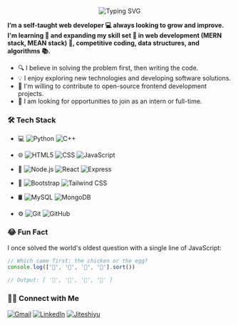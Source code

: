 <div align="center">

![Typing SVG](https://readme-typing-svg.herokuapp.com?color=F8408C&size=35&center=true&vCenter=true&width=600&lines=Hello+World+%2C+I'm+Jiteshiyu!)

</div>

<strong>I’m a self-taught web developer 💻 always looking to grow and improve. I'm learning 📖 and expanding my skill set 🌱 in web development (MERN stack, MEAN stack) 🚀, competitive coding, data structures, and algorithms 📚.</strong>



- 🔍 I believe in solving the problem first, then writing the code.
- 💡 I enjoy exploring new technologies and developing software solutions.
- 🌟 I'm willing to contribute to open-source frontend development projects.
- 🚀 I am looking for opportunities to join as an intern or full-time.

### 🛠 Tech Stack

- 💻 
  ![Python](https://img.shields.io/badge/-Python-333333?style=flat&logo=python)
  ![C++](https://img.shields.io/badge/-C++-333333?style=flat&logo=C%2B%2B&logoColor=00599C)

- 🌐 
  ![HTML5](https://img.shields.io/badge/-HTML5-333333?style=flat&logo=HTML5)
  ![CSS](https://img.shields.io/badge/-CSS-333333?style=flat&logo=CSS3&logoColor=1572B6)
  ![JavaScript](https://img.shields.io/badge/-JavaScript-333333?style=flat&logo=javascript)

- 🧰 
  ![Node.js](https://img.shields.io/badge/-Node.js-333333?style=flat&logo=node.js)
  ![React](https://img.shields.io/badge/-React-333333?style=flat&logo=react)
![Express](https://img.shields.io/badge/-Express-333333?style=flat&logo=express)

- 🎨 
  ![Bootstrap](https://img.shields.io/badge/-Bootstrap-333333?style=flat&logo=bootstrap&logoColor=7952B3)
  ![Tailwind CSS](https://img.shields.io/badge/-Tailwind%20CSS-333333?style=flat&logo=tailwind-css&logoColor=06B6D4)

- 🛢 
  ![MySQL](https://img.shields.io/badge/-MySQL-333333?style=flat&logo=mysql&logoColor=FFFFFF)
  ![MongoDB](https://img.shields.io/badge/-MongoDB-333333?style=flat&logo=mongodb)

- ⚙️ 
  ![Git](https://img.shields.io/badge/-Git-333333?style=flat&logo=git)
  ![GitHub](https://img.shields.io/badge/-GitHub-333333?style=flat&logo=github)

### 😂 Fun Fact

I once solved the world's oldest question with a single line of JavaScript:

```javascript
// Which came first: the chicken or the egg?
console.log(['🥚', '🐣', '🐥', '🐔'].sort())

// Output: [ '🐔', '🐣', '🐥', '🥚' ]
```

### 🤝🏻 Connect with Me

[![Gmail](https://img.shields.io/badge/-GMAIL-D14836?style=for-the-badge&logo=gmail&logoColor=white)](mailto:jiteshkumar7554@gmail.com)
[![LinkedIn](https://img.shields.io/badge/-LINKEDIN-0077B5?style=for-the-badge&logo=linkedin&logoColor=white)](https://www.linkedin.com/in/jiteshkumar9)
[![Jiteshiyu](https://img.shields.io/badge/-JITESHIYU-FFFFFF?style=for-the-badge&logo=react&logoColor=black)](https://jiteshiyu.netlify.app)

